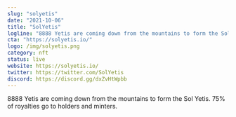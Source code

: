```yaml
---
slug: "solyetis"
date: "2021-10-06"
title: "SolYetis"
logline: "8888 Yetis are coming down from the mountains to form the Sol Yetis. 75% of royalties go to holders and minters."
cta: "https://solyetis.io/"
logo: /img/solyetis.png
category: nft
status: live
website: https://solyetis.io/
twitter: https://twitter.com/SolYetis
discord: https://discord.gg/dxZvHtWpbb
---
```


8888 Yetis are coming down from the mountains to form the Sol Yetis. 75% of royalties go to holders and minters.
